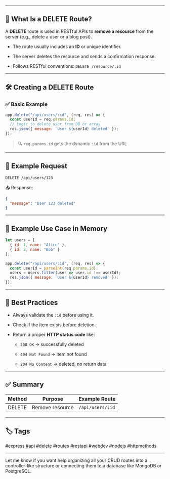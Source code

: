 
---

## 🧠 What Is a DELETE Route?

A **DELETE** route is used in RESTful APIs to **remove a resource** from the server (e.g., delete a user or a blog post).

- The route usually includes an **ID** or unique identifier.
    
- The server deletes the resource and sends a confirmation response.
    
- Follows RESTful conventions: `DELETE /resource/:id`
    

---

## 🛠️ Creating a DELETE Route

### ✅ Basic Example

```js
app.delete("/api/users/:id", (req, res) => {
  const userId = req.params.id;
  // Logic to delete user from DB or array
  res.json({ message: `User ${userId} deleted` });
});
```

> 🔍 `req.params.id` gets the dynamic `:id` from the URL

---

## 📌 Example Request

```http
DELETE /api/users/123
```

📤 Response:

```json
{
  "message": "User 123 deleted"
}
```

---

## 🧪 Example Use Case in Memory

```js
let users = [
  { id: 1, name: "Alice" },
  { id: 2, name: "Bob" }
];

app.delete("/api/users/:id", (req, res) => {
  const userId = parseInt(req.params.id);
  users = users.filter(user => user.id !== userId);
  res.json({ message: `User ${userId} removed` });
});
```

---

## 🚦 Best Practices

- Always validate the `:id` before using it.
    
- Check if the item exists before deletion.
    
- Return a proper **HTTP status code** like:
    
    - `200 OK` → successfully deleted
        
    - `404 Not Found` → item not found
        
    - `204 No Content` → deleted, no return data
        

---

## ✅ Summary

|Method|Purpose|Example Route|
|---|---|---|
|DELETE|Remove resource|`/api/users/:id`|

---

## 🏷️ Tags

#express #api #delete #routes #restapi #webdev #nodejs #httpmethods

---

Let me know if you want help organizing all your CRUD routes into a controller-like structure or connecting them to a database like MongoDB or PostgreSQL.